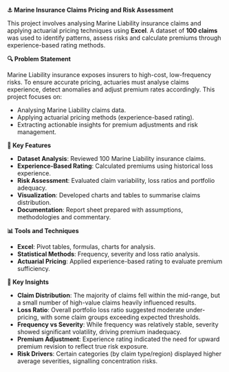 **⚓ Marine Insurance Claims Pricing and Risk Assessment**

This project involves analysing Marine Liability insurance claims and applying actuarial pricing techniques using **Excel**. A dataset of **100 claims** was used to identify patterns, assess risks and calculate premiums through experience-based rating methods.

**🔍 Problem Statement**

Marine Liability insurance exposes insurers to high-cost, low-frequency risks. To ensure accurate pricing, actuaries must analyse claims experience, detect anomalies and adjust premium rates accordingly. This project focuses on:

*   Analysing Marine Liability claims data.
*   Applying actuarial pricing methods (experience-based rating).
*   Extracting actionable insights for premium adjustments and risk management.

**🧪 Key Features**

*   **Dataset Analysis**: Reviewed 100 Marine Liability insurance claims.
*   **Experience-Based Rating**: Calculated premiums using historical loss experience.
*   **Risk Assessment**: Evaluated claim variability, loss ratios and portfolio adequacy.
*   **Visualization**: Developed charts and tables to summarise claims distribution.
*   **Documentation**: Report sheet prepared with assumptions, methodologies and commentary.

**📊 Tools and Techniques**

*   **Excel**: Pivot tables, formulas, charts for analysis.
*   **Statistical Methods**: Frequency, severity and loss ratio analysis.
*   **Actuarial Pricing**: Applied experience-based rating to evaluate premium sufficiency.

**🔎 Key Insights**

*   **Claim Distribution**: The majority of claims fell within the mid-range, but a small number of high-value claims heavily influenced results.
*   **Loss Ratio**: Overall portfolio loss ratio suggested moderate under-pricing, with some claim groups exceeding expected thresholds.
*   **Frequency vs Severity**: While frequency was relatively stable, severity showed significant volatility, driving premium inadequacy.
*   **Premium Adjustment**: Experience rating indicated the need for upward premium revision to reflect true risk exposure.
*   **Risk Drivers**: Certain categories (by claim type/region) displayed higher average severities, signalling concentration risks.